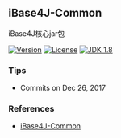 ## iBase4J-Common

iBase4J核心jar包

[![Version](https://img.shields.io/badge/version-1.2.15-brightgreen.svg)](http://search.maven.org/#search%7Cga%7C1%7Ctop.ibase4j)
[![License](http://img.shields.io/:license-apache-blue.svg "2.0")](http://www.apache.org/licenses/LICENSE-2.0.html)
[![JDK 1.8](https://img.shields.io/badge/JDK-1.8-green.svg "JDK 1.8")]()

### Tips

- Commits on Dec 26, 2017

### References
- [iBase4J-Common](https://github.com/iBase4J/iBase4J-Common)
